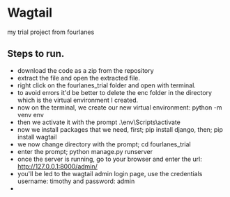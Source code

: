 # Wagtail
my trial project from fourlanes

## Steps to run.
* download the code as a zip from the repository
* extract the file and open the extracted file.
* right click on the fourlanes_trial folder and open with terminal.
* to avoid errors it'd be better to delete the enc folder in the directory which is the virtual environment I created.
* now on the terminal, we create our new virtual environment: python -m venv env
* then we activate it with the prompt .\env\Scripts\activate
* now we install packages that we need, first; pip install django, then; pip install wagtail
* we now change directory with the prompt; cd fourlanes_trial
* enter the prompt; python manage.py runserver
* once the server is running, go to your browser and enter the url: http://127.0.0.1:8000/admin/
* you'll be led to the wagtail admin login page, use the credentials username: timothy and password: admin
* 
